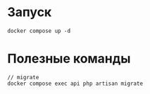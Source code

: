 # Запуск

```
docker compose up -d
```

# Полезные команды

```
// migrate
docker compose exec api php artisan migrate
```
